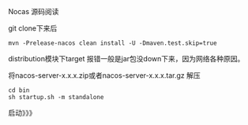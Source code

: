 Nocas 源码阅读

git clone下来后

```
mvn -Prelease-nacos clean install -U -Dmaven.test.skip=true
```

distribution模块下target 报错一般是jar包没down下来，因为网络各种原因。

将nacos-server-x.x.x.zip或者nacos-server-x.x.x.tar.gz 解压

```
cd bin
sh startup.sh -m standalone
```

启动》》》
